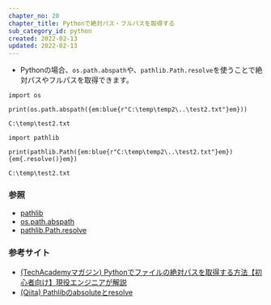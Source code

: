 ```yaml
---
chapter_no: 20
chapter_title: Pythonで絶対パス・フルパスを取得する
sub_category_id: python
created: 2022-02-13
updated: 2022-02-13
---
```

- Pythonの場合、`os.path.abspath`や、`pathlib.Path.resolve`を使うことで絶対パスやフルパスを取得できます。

```:os.path.abspathを使う
import os

print(os.path.abspath({em:blue{r"C:\temp\temp2\..\test2.txt"}em}))
```
```:出力結果
C:\temp\test2.txt
```

```:pathlib.Path.resolveを使う
import pathlib

print(pathlib.Path({em:blue{r"C:\temp\temp2\..\test2.txt"}em}){em{.resolve()}em})
```
```:出力結果
C:\temp\test2.txt
```

### 参照
- [pathlib](https://docs.python.org/ja/3/library/pathlib.html)
- [os.path.abspath](https://docs.python.org/ja/3/library/os.path.html#os.path.abspath)
- [pathlib.Path.resolve](https://docs.python.org/ja/3/library/pathlib.html#pathlib.Path.resolve)

### 参考サイト
- [(TechAcademyマガジン) Pythonでファイルの絶対パスを取得する方法【初心者向け】現役エンジニアが解説](https://stackoverflow.com/questions/3502611/canonical-file-path-in-ruby)
- [(Qiita) Pathlibのabsoluteとresolve](https://qiita.com/hayata-yamamoto/items/7ceb60499e00e238d20e)
